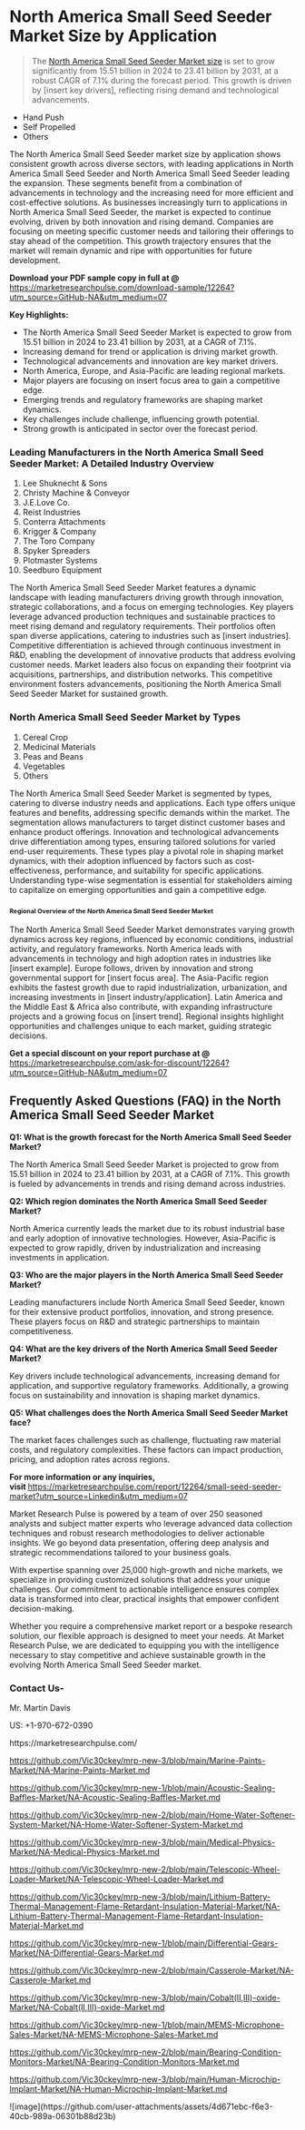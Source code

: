 <h1>North America Small Seed Seeder Market&nbsp;Size by Application</h1><blockquote><p>The <a href="https://marketresearchpulse.com/download-sample/12264?utm_source=GitHub-NA&amp;utm_medium=07">North America Small Seed Seeder Market size</a> is set to grow significantly from 15.51 billion in 2024 to 23.41 billion by 2031, at a robust CAGR of 7.1% during the forecast period. This growth is driven by [insert key drivers], reflecting rising demand and technological advancements.</p></blockquote><ul><li>Hand Push<li> Self Propelled<li> Others</li></ul><p>The North America Small Seed Seeder market size by application shows consistent growth across diverse sectors, with leading applications in North America Small Seed Seeder and North America Small Seed Seeder leading the expansion. These segments benefit from a combination of advancements in technology and the increasing need for more efficient and cost-effective solutions. As businesses increasingly turn to applications in North America Small Seed Seeder, the market is expected to continue evolving, driven by both innovation and rising demand. Companies are focusing on meeting specific customer needs and tailoring their offerings to stay ahead of the competition. This growth trajectory ensures that the market will remain dynamic and ripe with opportunities for future development.</p><p><strong>Download your PDF sample copy in full at @ </strong><a href="https://marketresearchpulse.com/download-sample/12264?utm_source=GitHub-NA&amp;utm_medium=07">https://marketresearchpulse.com/download-sample/12264?utm_source=GitHub-NA&amp;utm_medium=07</a></p><p><strong>Key Highlights: </strong></p><ul><li>The North America Small Seed Seeder Market is expected to grow from 15.51 billion in 2024 to 23.41 billion by 2031, at a CAGR of 7.1%.</li><li>Increasing demand for trend or application is driving market growth.</li><li>Technological advancements and innovation are key market drivers.</li><li>North America, Europe, and Asia-Pacific are leading regional markets.</li><li>Major players are focusing on insert focus area to gain a competitive edge.</li><li>Emerging trends and regulatory frameworks are shaping market dynamics.</li><li>Key challenges include challenge, influencing growth potential.</li><li>Strong growth is anticipated in sector over the forecast period.</li></ul><h3>Leading Manufacturers in the North America Small Seed Seeder Market: A Detailed Industry Overview</h3><ol><li>Lee Shuknecht & Sons</li><li>Christy Machine & Conveyor</li><li>J.E.Love Co.</li><li>Reist Industries</li><li>Conterra Attachments</li><li>Krigger & Company</li><li>The Toro Company</li><li>Spyker Spreaders</li><li>Plotmaster Systems</li><li>Seedburo Equipment</li></ol><div class="flex max-w-full flex-col flex-grow"><div class="min-h-8 text-message flex w-full flex-col items-end gap-2 whitespace-normal break-words [.text-message+&amp;]:mt-5" dir="auto" data-message-author-role="assistant" data-message-id="fd8432e4-4910-450d-b182-61b7bfb0a01f" data-message-model-slug="gpt-4o"><div class="flex w-full flex-col gap-1 empty:hidden first:pt-[3px]"><div class="markdown prose w-full break-words dark:prose-invert light"><p>The North America Small Seed Seeder Market features a dynamic landscape with leading manufacturers driving growth through innovation, strategic collaborations, and a focus on emerging technologies. Key players leverage advanced production techniques and sustainable practices to meet rising demand and regulatory requirements. Their portfolios often span diverse applications, catering to industries such as [insert industries]. Competitive differentiation is achieved through continuous investment in R&amp;D, enabling the development of innovative products that address evolving customer needs. Market leaders also focus on expanding their footprint via acquisitions, partnerships, and distribution networks. This competitive environment fosters advancements, positioning the North America Small Seed Seeder Market for sustained growth.</p></div></div></div></div><h3>North America Small Seed Seeder Market by Types</h3><ol><li>Cereal Crop<li> Medicinal Materials<li> Peas and Beans<li> Vegetables<li> Others</li></ol><div class="flex max-w-full flex-col flex-grow"><div class="min-h-8 text-message flex w-full flex-col items-end gap-2 whitespace-normal break-words [.text-message+&amp;]:mt-5" dir="auto" data-message-author-role="assistant" data-message-id="084470be-0bb7-4664-bddf-5156b4f41249" data-message-model-slug="gpt-4o-mini"><div class="flex w-full flex-col gap-1 empty:hidden first:pt-[3px]"><div class="markdown prose w-full break-words dark:prose-invert light"><p>The North America Small Seed Seeder Market is segmented by types, catering to diverse industry needs and applications. Each type offers unique features and benefits, addressing specific demands within the market. The segmentation allows manufacturers to target distinct customer bases and enhance product offerings. Innovation and technological advancements drive differentiation among types, ensuring tailored solutions for varied end-user requirements. These types play a pivotal role in shaping market dynamics, with their adoption influenced by factors such as cost-effectiveness, performance, and suitability for specific applications. Understanding type-wise segmentation is essential for stakeholders aiming to capitalize on emerging opportunities and gain a competitive edge.</p></div></div></div></div><h3><span style="font-size: 11px;">Regional Overview of the North America Small Seed Seeder Market</span></h3><div class="flex max-w-full flex-col flex-grow"><div class="min-h-8 text-message flex w-full flex-col items-end gap-2 whitespace-normal break-words [.text-message+&amp;]:mt-5" dir="auto" data-message-author-role="assistant" data-message-id="e9038762-ce64-4e30-91c9-9bd413514231" data-message-model-slug="gpt-4o-mini"><div class="flex w-full flex-col gap-1 empty:hidden first:pt-[3px]"><div class="markdown prose w-full break-words dark:prose-invert light"><p>The North America Small Seed Seeder Market demonstrates varying growth dynamics across key regions, influenced by economic conditions, industrial activity, and regulatory frameworks. North America leads with advancements in technology and high adoption rates in industries like [insert example]. Europe follows, driven by innovation and strong governmental support for [insert focus area]. The Asia-Pacific region exhibits the fastest growth due to rapid industrialization, urbanization, and increasing investments in [insert industry/application]. Latin America and the Middle East &amp; Africa also contribute, with expanding infrastructure projects and a growing focus on [insert trend]. Regional insights highlight opportunities and challenges unique to each market, guiding strategic decisions.</p></div></div></div></div><p><strong>Get a special discount on your report purchase at @ </strong><a href="https://marketresearchpulse.com/ask-for-discount/12264?utm_source=GitHub-NA&amp;utm_medium=07">https://marketresearchpulse.com/ask-for-discount/12264?utm_source=GitHub-NA&amp;utm_medium=07</a></p><h2>Frequently Asked Questions (FAQ) in the North America Small Seed Seeder Market</h2><p><strong>Q1: What is the growth forecast for the North America Small Seed Seeder Market?</strong></p><p>The North America Small Seed Seeder Market is projected to grow from 15.51 billion in 2024 to 23.41 billion by 2031, at a CAGR of 7.1%. This growth is fueled by advancements in trends and rising demand across industries.</p><p><strong>Q2: Which region dominates the North America Small Seed Seeder Market?</strong></p><p>North America currently leads the market due to its robust industrial base and early adoption of innovative technologies. However, Asia-Pacific is expected to grow rapidly, driven by industrialization and increasing investments in application.</p><p><strong>Q3: Who are the major players in the North America Small Seed Seeder Market?</strong></p><p>Leading manufacturers include North America Small Seed Seeder, known for their extensive product portfolios, innovation, and strong presence. These players focus on R&amp;D and strategic partnerships to maintain competitiveness.</p><p><strong>Q4: What are the key drivers of the North America Small Seed Seeder Market?</strong></p><p>Key drivers include technological advancements, increasing demand for application, and supportive regulatory frameworks. Additionally, a growing focus on sustainability and innovation is shaping market dynamics.</p><p><strong>Q5: What challenges does the North America Small Seed Seeder Market face?</strong></p><p>The market faces challenges such as challenge, fluctuating raw material costs, and regulatory complexities. These factors can impact production, pricing, and adoption rates across regions.</p><p><strong>For more information or any inquiries, visit&nbsp;</strong><a href="https://marketresearchpulse.com/report/12264/small-seed-seeder-market?utm_source=Linkedin&utm_medium=07">https://marketresearchpulse.com/report/12264/small-seed-seeder-market?utm_source=Linkedin&utm_medium=07</a></p><p>Market Research Pulse is powered by a team of over 250 seasoned analysts and subject matter experts who leverage advanced data collection techniques and robust research methodologies to deliver actionable insights. We go beyond data presentation, offering deep analysis and strategic recommendations tailored to your business goals.</p><p>With expertise spanning over 25,000 high-growth and niche markets, we specialize in providing customized solutions that address your unique challenges. Our commitment to actionable intelligence ensures complex data is transformed into clear, practical insights that empower confident decision-making.</p><p>Whether you require a comprehensive market report or a bespoke research solution, our flexible approach is designed to meet your needs. At Market Research Pulse, we are dedicated to equipping you with the intelligence necessary to stay competitive and achieve sustainable growth in the evolving North America Small Seed Seeder market.</p><h3><strong>Contact Us-</strong></h3><p>Mr. Martin Davis</p><p>US: +1-970-672-0390</p><p>https://marketresearchpulse.com/</p><p><a href="https://github.com/Vic30ckey/mrp-new-3/blob/main/Marine-Paints-Market/NA-Marine-Paints-Market.md">https://github.com/Vic30ckey/mrp-new-3/blob/main/Marine-Paints-Market/NA-Marine-Paints-Market.md</a></p><p><a href="https://github.com/Vic30ckey/mrp-new-1/blob/main/Acoustic-Sealing-Baffles-Market/NA-Acoustic-Sealing-Baffles-Market.md">https://github.com/Vic30ckey/mrp-new-1/blob/main/Acoustic-Sealing-Baffles-Market/NA-Acoustic-Sealing-Baffles-Market.md</a></p><p><a href="https://github.com/Vic30ckey/mrp-new-2/blob/main/Home-Water-Softener-System-Market/NA-Home-Water-Softener-System-Market.md">https://github.com/Vic30ckey/mrp-new-2/blob/main/Home-Water-Softener-System-Market/NA-Home-Water-Softener-System-Market.md</a></p><p><a href="https://github.com/Vic30ckey/mrp-new-3/blob/main/Medical-Physics-Market/NA-Medical-Physics-Market.md">https://github.com/Vic30ckey/mrp-new-3/blob/main/Medical-Physics-Market/NA-Medical-Physics-Market.md</a></p><p><a href="https://github.com/Vic30ckey/mrp-new-2/blob/main/Telescopic-Wheel-Loader-Market/NA-Telescopic-Wheel-Loader-Market.md">https://github.com/Vic30ckey/mrp-new-2/blob/main/Telescopic-Wheel-Loader-Market/NA-Telescopic-Wheel-Loader-Market.md</a></p><p><a href="https://github.com/Vic30ckey/mrp-new-3/blob/main/Lithium-Battery-Thermal-Management-Flame-Retardant-Insulation-Material-Market/NA-Lithium-Battery-Thermal-Management-Flame-Retardant-Insulation-Material-Market.md">https://github.com/Vic30ckey/mrp-new-3/blob/main/Lithium-Battery-Thermal-Management-Flame-Retardant-Insulation-Material-Market/NA-Lithium-Battery-Thermal-Management-Flame-Retardant-Insulation-Material-Market.md</a></p><p><a href="https://github.com/Vic30ckey/mrp-new-1/blob/main/Differential-Gears-Market/NA-Differential-Gears-Market.md">https://github.com/Vic30ckey/mrp-new-1/blob/main/Differential-Gears-Market/NA-Differential-Gears-Market.md</a></p><p><a href="https://github.com/Vic30ckey/mrp-new-2/blob/main/Casserole-Market/NA-Casserole-Market.md">https://github.com/Vic30ckey/mrp-new-2/blob/main/Casserole-Market/NA-Casserole-Market.md</a></p><p><a href="https://github.com/Vic30ckey/mrp-new-3/blob/main/Cobalt(II,III)-oxide-Market/NA-Cobalt(II,III)-oxide-Market.md">https://github.com/Vic30ckey/mrp-new-3/blob/main/Cobalt(II,III)-oxide-Market/NA-Cobalt(II,III)-oxide-Market.md</a></p><p><a href="https://github.com/Vic30ckey/mrp-new-1/blob/main/MEMS-Microphone-Sales-Market/NA-MEMS-Microphone-Sales-Market.md">https://github.com/Vic30ckey/mrp-new-1/blob/main/MEMS-Microphone-Sales-Market/NA-MEMS-Microphone-Sales-Market.md</a></p><p><a href="https://github.com/Vic30ckey/mrp-new-2/blob/main/Bearing-Condition-Monitors-Market/NA-Bearing-Condition-Monitors-Market.md">https://github.com/Vic30ckey/mrp-new-2/blob/main/Bearing-Condition-Monitors-Market/NA-Bearing-Condition-Monitors-Market.md</a></p><p><a href="https://github.com/Vic30ckey/mrp-new-3/blob/main/Human-Microchip-Implant-Market/NA-Human-Microchip-Implant-Market.md">https://github.com/Vic30ckey/mrp-new-3/blob/main/Human-Microchip-Implant-Market/NA-Human-Microchip-Implant-Market.md</a></p>
![image](https://github.com/user-attachments/assets/4d671ebc-f6e3-40cb-989a-06301b88d23b)
